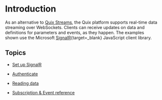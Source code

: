 # Introduction

As an alternative to [Quix Streams](../../client-library/read.html), the Quix platform
supports real-time data streaming over WebSockets. Clients can receive
updates on data and definitions for parameters and events, as they
happen. The examples shown use the Microsoft
[SignalR](https://docs.microsoft.com/en-us/aspnet/core/signalr/javascript-client?view=aspnetcore-5.0){target=_blank}
JavaScript client library.

## Topics

  - [Set up SignalR](signalr.md)

  - [Authenticate](authenticate.md)

  - [Reading data](reading-data.md)

  - [Subscription & Event
    reference](subscriptions.md)
